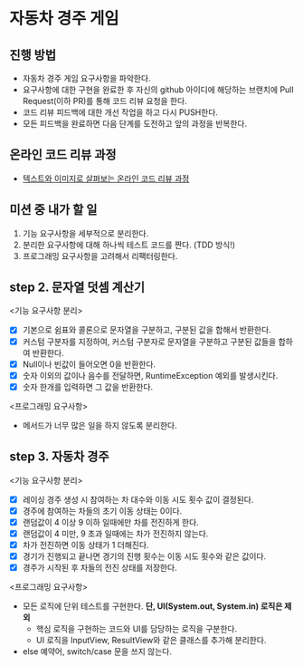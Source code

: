 # 자동차 경주 게임
## 진행 방법
* 자동차 경주 게임 요구사항을 파악한다.
* 요구사항에 대한 구현을 완료한 후 자신의 github 아이디에 해당하는 브랜치에 Pull Request(이하 PR)를 통해 코드 리뷰 요청을 한다.
* 코드 리뷰 피드백에 대한 개선 작업을 하고 다시 PUSH한다.
* 모든 피드백을 완료하면 다음 단계를 도전하고 앞의 과정을 반복한다.

## 온라인 코드 리뷰 과정
* [텍스트와 이미지로 살펴보는 온라인 코드 리뷰 과정](https://github.com/next-step/nextstep-docs/tree/master/codereview)

## 미션 중 내가 할 일
1. 기능 요구사항을 세부적으로 분리한다.
2. 분리한 요구사항에 대해 하나씩 테스트 코드를 짠다. (TDD 방식!)
3. 프로그래밍 요구사항을 고려해서 리팩터링한다.

## step 2. 문자열 덧셈 계산기
<기능 요구사항 분리>
- [x] 기본으로 쉼표와 콜론으로 문자열을 구분하고, 구분된 값을 합해서 반환한다.
- [x] 커스텀 구분자를 지정하여, 커스텀 구분자로 문자열을 구분하고 구분된 값들을 합하여 반환한다.
- [x] Null이나 빈값이 들어오면 0을 반환한다.
- [x] 숫자 이외의 값이나 음수를 전달하면, RuntimeException 예외를 발생시킨다.
- [x] 숫자 한개를 입력하면 그 값을 반환한다.

<프로그래밍 요구사항>
* 메서드가 너무 많은 일을 하지 않도록 분리한다.

## step 3. 자동차 경주
<기능 요구사항 분리>
- [x] 레이싱 경주 생성 시 참여하는 차 대수와 이동 시도 횟수 값이 결정된다.
- [x] 경주에 참여하는 차들의 초기 이동 상태는 0이다.
- [x] 랜덤값이 4 이상 9 이하 일때에만 차를 전진하게 한다.
- [x] 랜덤값이 4 미만, 9 초과 일때에는 차가 전진하지 않는다.
- [x] 차가 전진하면 이동 상태가 1 더해진다.
- [x] 경기가 진행되고 끝나면 경기의 진행 횟수는 이동 시도 횟수와 같은 값이다.
- [x] 경주가 시작된 후 차들의 전진 상태를 저장한다.

<프로그래밍 요구사항>
- 모든 로직에 단위 테스트를 구현한다. **단, UI(System.out, System.in) 로직은 제외**
    - 핵심 로직을 구현하는 코드와 UI를 담당하는 로직을 구분한다.
    - UI 로직을 InputView, ResultView와 같은 클래스를 추가해 분리한다.
- else 예약어, switch/case 문을 쓰지 않는다.